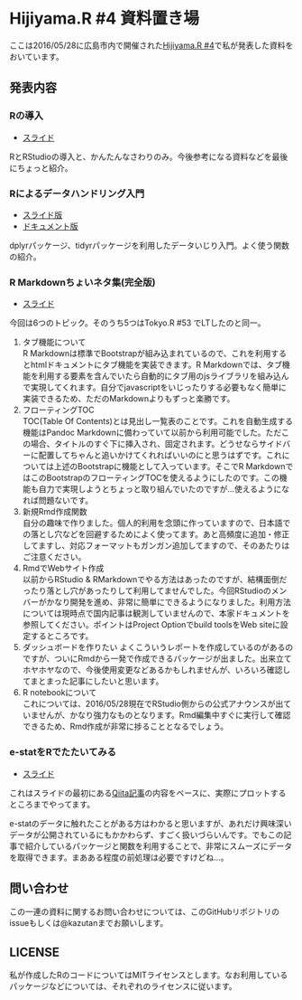 # Hijiyama.R #4 資料置き場

ここは2016/05/28に広島市内で開催された[Hijiyama.R #4](https://atnd.org/events/75451)で私が発表した資料をおいています。

## 発表内容

### Rの導入

- [スライド](http://kazutan.github.io/HijiyamaR4/r-intro.html)

RとRStudioの導入と、かんたんなさわりのみ。今後参考になる資料などを最後にちょっと紹介。

### Rによるデータハンドリング入門

- [スライド版](http://kazutan.github.io/HijiyamaR4/data_handling_s.html)
- [ドキュメント版](http://kazutan.github.io/HijiyamaR4/data_handling_d.html)

dplyrパッケージ、tidyrパッケージを利用したデータいじり入門。よく使う関数の紹介。

### R Markdownちょいネタ集(完全版)

- [スライド](http://kazutan.github.io/HijiyamaR4/Rmd_koneta.html)

今回は6つのトピック。そのうち5つはTokyo.R #53 でLTしたのと同一。

1. タブ機能について  
R Markdownは標準でBootstrapが組み込まれているので、これを利用するとhtmlドキュメントにタブ機能を実装できます。R Markdownでは、タブ機能を利用する要素を含んでいたら自動的にタブ用のjsライブラリを組み込んで実現してくれます。自分でjavascriptをいじったりする必要もなく簡単に実装できるため、ただのMarkdownよりもずっと楽勝です。
2. フローティングTOC  
TOC(Table Of Contents)とは見出し一覧表のことです。これを自動生成する機能はPandoc Markdownに備わっていて以前から利用可能でした。ただこの場合、タイトルのすぐ下に挿入され、固定されます。どうせならサイドバーに配置してちゃんと追いかけてくれればいいのにと思うはずです。これについては上述のBootstrapに機能として入っています。そこでR MarkdownではこのBootstrapのフローティングTOCを使えるようにしたのです。この機能も自力で実現しようとちょっと取り組んでいたのですが…使えるようになれば問題ないです。
3. 新規Rmd作成関数  
自分の趣味で作りました。個人的利用を念頭に作っていますので、日本語での落とし穴などを回避するためによく使ってます。あと高頻度に追加・修正してますし、対応フォーマットもガンガン追加してますので、そのあたりはご注意ください。
4. RmdでWebサイト作成  
以前からRStudio & RMarkdownでやる方法はあったのですが、結構面倒だったり落とし穴があったりして利用してませんでした。今回RStudioのメンバーがかなり開発を進め、非常に簡単にできるようになりました。利用方法については現時点で国内記事は観測していませんので、本家ドキュメントを参照してください。ポイントはProject Optionでbuild toolsをWeb siteに設定するところです。
5. ダッシュボードを作りたい  よくこういうレポートを作成しているのがあるのですが、ついにRmdから一発で作成できるパッケージが出ました。出来立てホヤホヤなので、今後使用変更などあるかもしれませんが、いろいろ確認してまとまった記事にしたいと思います。
6. R notebookについて  
これについては、2016/05/28現在でRStudio側からの公式アナウンスが出ていませんが、かなり強力なものとなります。Rmd編集中すぐに実行して確認できるため、Rmd作成が非常に捗ることとなるでしょう。

### e-statをRでたたいてみる

- [スライド](http://kazutan.github.io/HijiyamaR4/e-stat_test.html)

これはスライドの最初にある[Qiita記事](http://qiita.com/kazutan/items/9c0b2dd0f055fde45cda)の内容をベースに、実際にプロットするところまでやってます。

e-statのデータに触れたことがある方はわかると思いますが、あれだけ興味深いデータが公開されているにもかかわらず、すごく扱いづらいんです。でもこの記事で紹介しているパッケージと関数を利用することで、非常にスムーズにデータを取得できます。まあある程度の前処理は必要ですけどね…。

## 問い合わせ

この一連の資料に関するお問い合わせについては、このGitHubリポジトリのissueもしくは@kazutanまでお願いします。

## LICENSE

私が作成したRのコードについてはMITライセンスとします。なお利用しているパッケージなどについては、それぞれのライセンスに従います。
